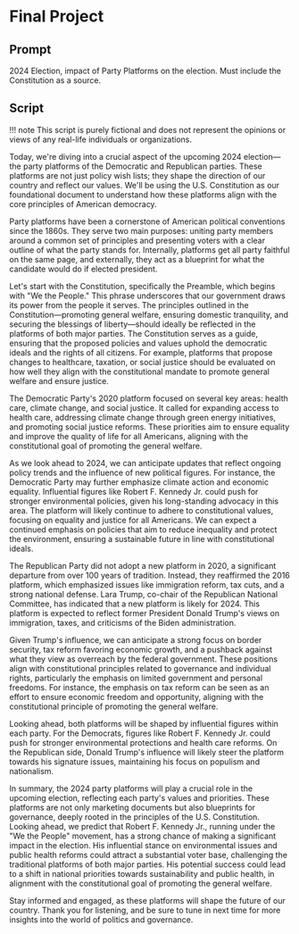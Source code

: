 # Final Project

## Prompt

2024 Election, impact of Party Platforms on the election. Must include the Constitution as a source.

## Script

!!! note
    This script is purely fictional and does not represent the opinions or views of any real-life individuals or organizations.

Today, we're diving into a crucial aspect of the upcoming 2024 election—the party platforms of the Democratic and Republican parties. These platforms are not just policy wish lists; they shape the direction of our country and reflect our values. We'll be using the U.S. Constitution as our foundational document to understand how these platforms align with the core principles of American democracy.

Party platforms have been a cornerstone of American political conventions since the 1860s. They serve two main purposes: uniting party members around a common set of principles and presenting voters with a clear outline of what the party stands for. Internally, platforms get all party faithful on the same page, and externally, they act as a blueprint for what the candidate would do if elected president.

Let's start with the Constitution, specifically the Preamble, which begins with "We the People." This phrase underscores that our government draws its power from the people it serves. The principles outlined in the Constitution—promoting general welfare, ensuring domestic tranquility, and securing the blessings of liberty—should ideally be reflected in the platforms of both major parties. The Constitution serves as a guide, ensuring that the proposed policies and values uphold the democratic ideals and the rights of all citizens. For example, platforms that propose changes to healthcare, taxation, or social justice should be evaluated on how well they align with the constitutional mandate to promote general welfare and ensure justice.

The Democratic Party's 2020 platform focused on several key areas: health care, climate change, and social justice. It called for expanding access to health care, addressing climate change through green energy initiatives, and promoting social justice reforms. These priorities aim to ensure equality and improve the quality of life for all Americans, aligning with the constitutional goal of promoting the general welfare.

As we look ahead to 2024, we can anticipate updates that reflect ongoing policy trends and the influence of new political figures. For instance, the Democratic Party may further emphasize climate action and economic equality. Influential figures like Robert F. Kennedy Jr. could push for stronger environmental policies, given his long-standing advocacy in this area. The platform will likely continue to adhere to constitutional values, focusing on equality and justice for all Americans. We can expect a continued emphasis on policies that aim to reduce inequality and protect the environment, ensuring a sustainable future in line with constitutional ideals.

The Republican Party did not adopt a new platform in 2020, a significant departure from over 100 years of tradition. Instead, they reaffirmed the 2016 platform, which emphasized issues like immigration reform, tax cuts, and a strong national defense. Lara Trump, co-chair of the Republican National Committee, has indicated that a new platform is likely for 2024. This platform is expected to reflect former President Donald Trump's views on immigration, taxes, and criticisms of the Biden administration.

Given Trump's influence, we can anticipate a strong focus on border security, tax reform favoring economic growth, and a pushback against what they view as overreach by the federal government. These positions align with constitutional principles related to governance and individual rights, particularly the emphasis on limited government and personal freedoms. For instance, the emphasis on tax reform can be seen as an effort to ensure economic freedom and opportunity, aligning with the constitutional principle of promoting the general welfare.

Looking ahead, both platforms will be shaped by influential figures within each party. For the Democrats, figures like Robert F. Kennedy Jr. could push for stronger environmental protections and health care reforms. On the Republican side, Donald Trump's influence will likely steer the platform towards his signature issues, maintaining his focus on populism and nationalism.

In summary, the 2024 party platforms will play a crucial role in the upcoming election, reflecting each party's values and priorities. These platforms are not only marketing documents but also blueprints for governance, deeply rooted in the principles of the U.S. Constitution. Looking ahead, we predict that Robert F. Kennedy Jr., running under the "We the People" movement, has a strong chance of making a significant impact in the election. His influential stance on environmental issues and public health reforms could attract a substantial voter base, challenging the traditional platforms of both major parties. His potential success could lead to a shift in national priorities towards sustainability and public health, in alignment with the constitutional goal of promoting the general welfare.

Stay informed and engaged, as these platforms will shape the future of our country. Thank you for listening, and be sure to tune in next time for more insights into the world of politics and governance.